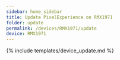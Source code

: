 ```yaml
---
sidebar: home_sidebar
title: Update PixelExperience on RMX1971
folder: update
permalink: /devices/RMX1971/update
device: RMX1971
---
```

{% include templates/device_update.md %}
